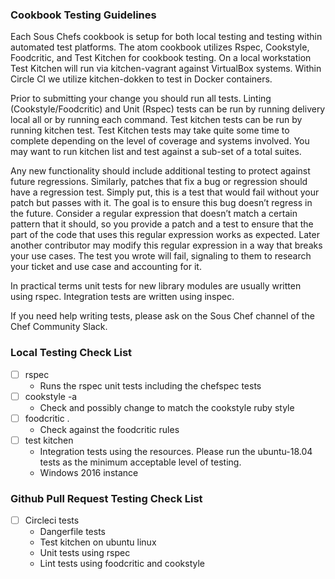 ### Cookbook Testing Guidelines

Each Sous Chefs cookbook is setup for both local testing and testing within automated test platforms. The atom cookbook utilizes Rspec, Cookstyle, Foodcritic, and Test Kitchen for cookbook testing. On a local workstation Test Kitchen will run via kitchen-vagrant against VirtualBox systems. Within Circle CI we utilize kitchen-dokken to test in Docker containers. 

Prior to submitting your change you should run all tests. Linting (Cookstyle/Foodcritic) and Unit (Rspec) tests can be run by running delivery local all or by running each command. Test kitchen tests can be run by running kitchen test. Test Kitchen tests may take quite some time to complete depending on the level of coverage and systems involved. You may want to run kitchen list and test against a sub-set of a total suites.

Any new functionality should include additional testing to protect against future regressions. Similarly, patches that fix a bug or regression should have a regression test. Simply put, this is a test that would fail without your patch but passes with it. The goal is to ensure this bug doesn’t regress in the future. Consider a regular expression that doesn’t match a certain pattern that it should, so you provide a patch and a test to ensure that the part of the code that uses this regular expression works as expected. Later another contributor may modify this regular expression in a way that breaks your use cases. The test you wrote will fail, signaling to them to research your ticket and use case and accounting for it.

In practical terms unit tests for new library modules are usually written using rspec. Integration tests are written using inspec.

If you need help writing tests, please ask on the Sous Chef channel of the Chef Community Slack.

### Local Testing Check List

- [ ] rspec
  *  Runs the rspec unit tests including the chefspec tests
- [ ] cookstyle -a
  *  Check and possibly change to match the cookstyle ruby style
- [ ] foodcritic .
  *  Check against the foodcritic rules
- [ ] test kitchen
  *  Integration tests using the resources. Please run the ubuntu-18.04 tests as the minimum acceptable level of testing.
  *  Windows 2016 instance

### Github Pull Request Testing Check List

- [ ] Circleci tests
  *  Dangerfile tests
  *  Test kitchen on ubuntu linux
  *  Unit tests using rspec
  *  Lint tests using foodcritic and cookstyle
